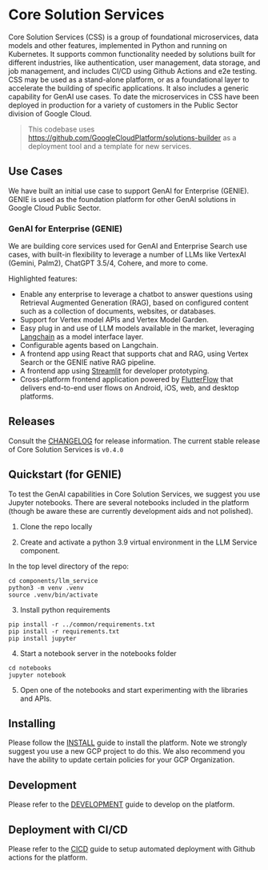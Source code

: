 # Core Solution Services

Core Solution Services (CSS) is a group of foundational microservices, data models and other features, implemented in Python and running on Kubernetes. It supports common functionality needed by solutions built for different industries, like authentication, user management, data storage, and job management, and includes CI/CD using Github Actions and e2e testing.  CSS may be used as a stand-alone platform, or as a foundational layer to accelerate the building of specific applications.  It also includes a generic capability for GenAI use cases.  To date the microservices in CSS have been deployed in production for a variety of customers in the Public Sector division of Google Cloud.

> This codebase uses https://github.com/GoogleCloudPlatform/solutions-builder as a deployment tool and a template for new services.

## Use Cases

We have built an initial use case to support GenAI for Enterprise (GENIE).  GENIE is used as the foundation platform for other GenAI solutions in Google Cloud Public Sector.

### GenAI for Enterprise (GENIE)

We are building core services used for GenAI and Enterprise Search use cases, with built-in flexibility to leverage a number of LLMs like VertexAI (Gemini, Palm2), ChatGPT 3.5/4, Cohere, and more to come.

Highlighted features:

- Enable any enterprise to leverage a chatbot to answer questions using Retrieval Augmented Generation (RAG), based on configured content such as a collection of documents, websites, or databases.
- Support for Vertex model APIs and Vertex Model Garden.
- Easy plug in and use of LLM models available in the market, leveraging [Langchain](https://www.langchain.com/) as a model interface layer.
- Configurable agents based on Langchain.
- A frontend app using React that supports chat and RAG, using Vertex Search or the GENIE native RAG pipeline.
- A frontend app using [Streamlit](https://streamlit.io/) for developer prototyping.
- Cross-platform frontend application powered by [FlutterFlow](https://flutterflow.io/) that delivers end-to-end user flows on Android, iOS, web, and desktop platforms.

## Releases

Consult the [CHANGELOG](./CHANGELOG.md) for release information.  The current stable release of Core Solution Services is `v0.4.0`

## Quickstart (for GENIE)

To test the GenAI capabilities in Core Solution Services, we suggest you use Jupyter notebooks. There are several notebooks included in the platform (though be aware these are currently development aids and not polished).

1. Clone the repo locally

2. Create and activate a python 3.9 virtual environment in the LLM Service component.

In the top level directory of the repo:

```
cd components/llm_service
python3 -m venv .venv
source .venv/bin/activate
```

3. Install python requirements

```
pip install -r ../common/requirements.txt
pip install -r requirements.txt
pip install jupyter
```

4. Start a notebook server in the notebooks folder

```
cd notebooks
jupyter notebook
```

5. Open one of the notebooks and start experimenting with the libraries and APIs.


## Installing

Please follow the [INSTALL](./INSTALL.md) guide to install the platform. Note we strongly suggest you use a new GCP project to do this.  We also recommend you have the ability to update certain policies for your GCP Organization.

## Development

Please refer to the [DEVELOPMENT](./docs/DEVELOPMENT.md) guide to develop on the platform.

## Deployment with CI/CD

Please refer to the [CICD](./docs/CICD.md) guide to setup automated deployment with Github actions for the platform.
